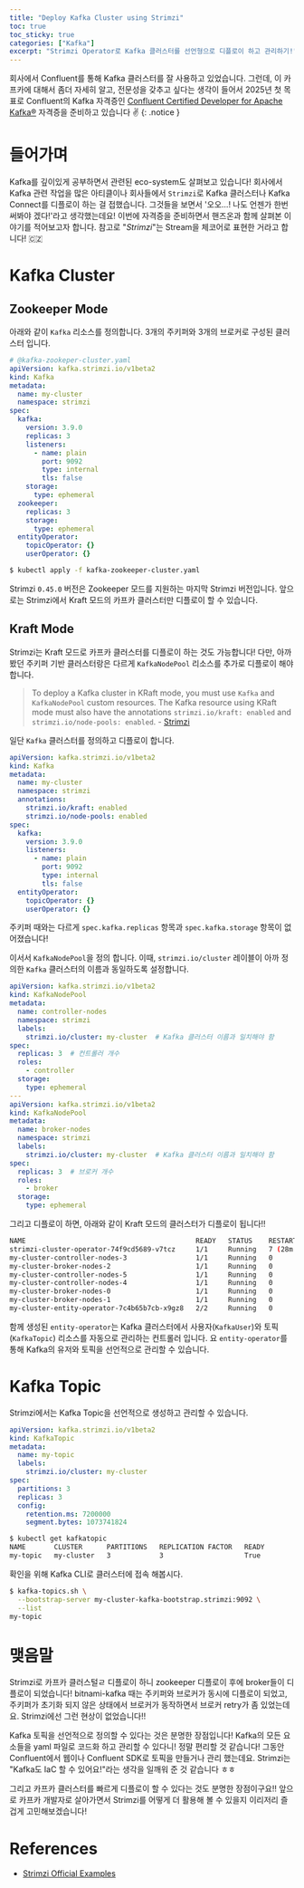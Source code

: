 ```yaml
---
title: "Deploy Kafka Cluster using Strimzi"
toc: true
toc_sticky: true
categories: ["Kafka"]
excerpt: "Strimzi Operator로 Kafka 클러스터를 선언형으로 디플로이 하고 관리하기!"
---
```


회사에서 Confluent를 통해 Kafka 클러스터를 잘 사용하고 있었습니다. 그런데, 이 카프카에 대해서 좀더 자세히 알고, 전문성을 갖추고 싶다는 생각이 들어서 2025년 첫 목표로 Confluent의 Kafka 자격증인 [Confluent Certified Developer for Apache Kafka®](https://training.confluent.io/examdetail/confluent-dev) 자격증을 준비하고 있습니다 ✌️
{: .notice }

# 들어가며

Kafka를 깊이있게 공부하면서 관련된 eco-system도 살펴보고 있습니다! 회사에서 Kafka 관련 작업을 많은 아티클이나 회사들에서 `Strimzi`로 Kafka 클러스터나 Kafka Connect를 디플로이 하는 걸 접했습니다.
그것들을 보면서 '오오...! 나도 언젠가 한번 써봐야 겠다!'라고 생각했는데요! 이번에 자격증을 준비하면서 핸즈온과 함께 살펴본 이야기를 적어보고자 합니다. 참고로 "*Strimzi*"는 Stream을 체코어로 표현한 거라고 합니다! 🇨🇿

# Kafka Cluster

## Zookeeper Mode

아래와 같이 `Kafka` 리소스를 정의합니다. 3개의 주키퍼와 3개의 브로커로 구성된 클러스터 입니다.

```yaml
# @kafka-zookeper-cluster.yaml
apiVersion: kafka.strimzi.io/v1beta2
kind: Kafka
metadata:
  name: my-cluster
  namespace: strimzi
spec:
  kafka:
    version: 3.9.0
    replicas: 3
    listeners:
      - name: plain
        port: 9092
        type: internal
        tls: false
    storage:
      type: ephemeral
  zookeeper:
    replicas: 3
    storage:
      type: ephemeral
  entityOperator:
    topicOperator: {}
    userOperator: {}
```

```bash
$ kubectl apply -f kafka-zookeeper-cluster.yaml
```

Strimzi `0.45.0` 버전은 Zookeeper 모드를 지원하는 마지막 Strimzi 버전입니다. 앞으로는 Strimzi에서 Kraft 모드의 카프카 클러스터만 디플로이 할 수 있습니다.

## Kraft Mode

Strimzi는 Kraft 모드로 카프카 클러스터를 디플로이 하는 것도 가능합니다! 다만, 아까 봤던 주키퍼 기반 클러스터랑은 다르게 `KafkaNodePool` 리소스를 추가로 디플로이 해야 합니다.

> To deploy a Kafka cluster in KRaft mode, you must use `Kafka` and `KafkaNodePool` custom resources. The Kafka resource using KRaft mode must also have the annotations `strimzi.io/kraft: enabled` and `strimzi.io/node-pools: enabled`. - [Strimzi](https://strimzi.io/docs/operators/in-development/deploying#assembly-kraft-mode-str)

일단 `Kafka` 클러스터를 정의하고 디플로이 합니다.

```yaml
apiVersion: kafka.strimzi.io/v1beta2
kind: Kafka
metadata:
  name: my-cluster
  namespace: strimzi
  annotations:
    strimzi.io/kraft: enabled
    strimzi.io/node-pools: enabled
spec:
  kafka:
    version: 3.9.0
    listeners:
      - name: plain
        port: 9092
        type: internal
        tls: false
  entityOperator:
    topicOperator: {}
    userOperator: {}
```

주키퍼 때와는 다르게 `spec.kafka.replicas` 항목과 `spec.kafka.storage` 항목이 없어졌습니다!

이서서 `KafkaNodePool`을 정의 합니다. 이때, `strimzi.io/cluster` 레이블이 아까 정의한 `Kafka` 클러스터의 이름과 동일하도록 설정합니다.

```yaml
apiVersion: kafka.strimzi.io/v1beta2
kind: KafkaNodePool
metadata:
  name: controller-nodes
  namespace: strimzi
  labels:
    strimzi.io/cluster: my-cluster  # Kafka 클러스터 이름과 일치해야 함
spec:
  replicas: 3  # 컨트롤러 개수
  roles:
    - controller
  storage:
    type: ephemeral
---
apiVersion: kafka.strimzi.io/v1beta2
kind: KafkaNodePool
metadata:
  name: broker-nodes
  namespace: strimzi
  labels:
    strimzi.io/cluster: my-cluster  # Kafka 클러스터 이름과 일치해야 함
spec:
  replicas: 3  # 브로커 개수
  roles:
    - broker
  storage:
    type: ephemeral
```

그리고 디플로이 하면, 아래와 같이 Kraft 모드의 클러스터가 디플로이 됩니다!!

```bash
NAME                                          READY   STATUS    RESTARTS      AGE
strimzi-cluster-operator-74f9cd5689-v7tcz     1/1     Running   7 (28m ago)   4h40m
my-cluster-controller-nodes-3                 1/1     Running   0             5m39s
my-cluster-broker-nodes-2                     1/1     Running   0             5m39s
my-cluster-controller-nodes-5                 1/1     Running   0             5m39s
my-cluster-controller-nodes-4                 1/1     Running   0             5m39s
my-cluster-broker-nodes-0                     1/1     Running   0             5m39s
my-cluster-broker-nodes-1                     1/1     Running   0             5m39s
my-cluster-entity-operator-7c4b65b7cb-x9gz8   2/2     Running   0             5m16s
```

함께 생성된 `entity-operator`는 Kafka 클러스터에서 사용자(`KafkaUser`)와 토픽(`KafkaTopic`) 리소스를 자동으로 관리하는 컨트롤러 입니다. 요 `entity-operator`를 통해 Kafka의 유저와 토픽을 선언적으로 관리할 수 있습니다.

# Kafka Topic

Strimzi에서는 Kafka Topic을 선언적으로 생성하고 관리할 수 있습니다.

```yaml
apiVersion: kafka.strimzi.io/v1beta2
kind: KafkaTopic
metadata:
  name: my-topic
  labels:
    strimzi.io/cluster: my-cluster
spec:
  partitions: 3
  replicas: 3
  config:
    retention.ms: 7200000
    segment.bytes: 1073741824
```

```bash
$ kubectl get kafkatopic
NAME       CLUSTER      PARTITIONS   REPLICATION FACTOR   READY
my-topic   my-cluster   3            3                    True
```

확인을 위해 Kafka CLI로 클러스터에 접속 해봅시다.

```bash
$ kafka-topics.sh \
  --bootstrap-server my-cluster-kafka-bootstrap.strimzi:9092 \
  --list
my-topic
```

# 맺음말

Strimzi로 카프카 클러스털ㄹ 디플로이 하니 zookeeper 디플로이 후에 broker들이 디플로이 되었습니다! bitnami-kafka 때는 주키퍼와 브로커가 동시에 디플로이 되었고, 주키퍼가 초기화 되지 않은 상태에서 브로커가 동작하면서 브로커 retry가 좀 있었는데요. Strimzi에선 그런 현상이 없었습니다!!

Kafka 토픽을 선언적으로 정의할 수 있다는 것은 분명한 장점입니다! Kafka의 모든 요소들을 yaml 파일로 코드화 하고 관리할 수 있다니! 정말 편리할 것 같습니다! 그동안 Confluent에서 웹이나 Confluent SDK로 토픽을 만들거나 관리 했는데요. Strimzi는 "Kafka도 IaC 할 수 있어요!"라는 생각을 일깨워 준 것 같습니다 ㅎㅎ

그리고 카프카 클러스터를 빠르게 디플로이 할 수 있다는 것도 분명한 장점이구요!! 앞으로 카프카 개발자로 살아가면서 Strimzi를 어떻게 더 활용해 볼 수 있을지 이리저리 즐겁게 고민해보겠습니다!

# References

- [Strimzi Official Examples](https://github.com/strimzi/strimzi-kafka-operator/tree/0.45.0/examples)
